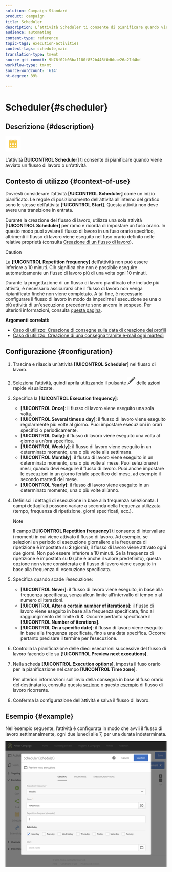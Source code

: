 ```yaml
---
solution: Campaign Standard
product: campaign
title: Scheduler
description: L’attività Scheduler ti consente di pianificare quando viene avviato un flusso di lavoro o un’attività.
audience: automating
content-type: reference
topic-tags: execution-activities
context-tags: schedule,main
translation-type: tm+mt
source-git-commit: 9b76f02b03ba1180f852b446f0dbbae26a27d4bd
workflow-type: tm+mt
source-wordcount: '614'
ht-degree: 89%

---
```



# Scheduler{#scheduler}

## Descrizione {#description}

![](assets/scheduler.png)

L’attività **[!UICONTROL Scheduler]** ti consente di pianificare quando viene avviato un flusso di lavoro o un’attività.

## Contesto di utilizzo {#context-of-use}

Dovresti considerare l’attività **[!UICONTROL Scheduler]** come un inizio pianificato. Le regole di posizionamento dell’attività all’interno del grafico sono le stesse dell’attività **[!UICONTROL Start]**. Questa attività non deve avere una transizione in entrata.

Durante la creazione del flusso di lavoro, utilizza una sola attività **[!UICONTROL Scheduler]** per ramo e ricorda di impostare un fuso orario. In questo modo puoi avviare il flusso di lavoro in un fuso orario specifico, altrimenti il flusso di lavoro viene eseguito nel fuso orario definito nelle relative proprietà (consulta [Creazione di un flusso di lavoro](../../automating/using/building-a-workflow.md)).

>[!CAUTION]
>
>La **[!UICONTROL Repetition frequency]** dell’attività non può essere inferiore a 10 minuti. Ciò significa che non è possibile eseguire automaticamente un flusso di lavoro più di una volta ogni 10 minuti.

Durante la progettazione di un flusso di lavoro pianificato che include più attività, è necessario assicurarsi che il flusso di lavoro non venga ripianificato finché non viene completato. A tal fine, è necessario configurare il flusso di lavoro in modo da impedirne l&#39;esecuzione se una o più attività di un&#39;esecuzione precedente sono ancora in sospeso. Per ulteriori informazioni, consulta [questa pagina](../../automating/using/scheduled-workflows-execution.md).

**Argomenti correlati:**

* [Caso di utilizzo: Creazione di consegne sulla data di creazione dei profili](../../automating/using/workflow-creation-date-query.md)
* [Caso di utilizzo: Creazione di una consegna tramite e-mail ogni martedì](../../automating/using/workflow-weekly-offer.md)

## Configurazione {#configuration}

1. Trascina e rilascia un’attività **[!UICONTROL Scheduler]** nel flusso di lavoro.
1. Seleziona l’attività, quindi aprila utilizzando il pulsante ![](assets/edit_darkgrey-24px.png) delle azioni rapide visualizzate.
1. Specifica la **[!UICONTROL Execution frequency]**:

   * **[!UICONTROL Once]**: il flusso di lavoro viene eseguito una sola volta.
   * **[!UICONTROL Several times a day]**: il flusso di lavoro viene eseguito regolarmente più volte al giorno. Puoi impostare esecuzioni in orari specifici o periodicamente.
   * **[!UICONTROL Daily]**: il flusso di lavoro viene eseguito una volta al giorno a un’ora specifica.
   * **[!UICONTROL Weekly]**: il flusso di lavoro viene eseguito in un determinato momento, una o più volte alla settimana.
   * **[!UICONTROL Monthly]**: il flusso di lavoro viene eseguito in un determinato momento, una o più volte al mese. Puoi selezionare i mesi, quando devi eseguire il flusso di lavoro. Puoi anche impostare le esecuzioni in un giorno feriale specifico del mese, ad esempio il secondo martedì del mese.
   * **[!UICONTROL Yearly]**: il flusso di lavoro viene eseguito in un determinato momento, una o più volte all’anno.

1. Definisci i dettagli di esecuzione in base alla frequenza selezionata. I campi dettagliati possono variare a seconda della frequenza utilizzata (tempo, frequenza di ripetizione, giorni specificati, ecc.).

   >[!NOTE]
   >
   >Il campo **[!UICONTROL Repetition frequency]** ti consente di intervallare i momenti in cui viene attivato il flusso di lavoro. Ad esempio, se selezioni un periodo di esecuzione giornaliero e la frequenza di ripetizione è impostata su **2** (giorni), il flusso di lavoro viene attivato ogni due giorni. Non può essere inferiore a 10 minuti. Se la frequenza di ripetizione è impostata su **0** (che è anche il valore predefinito), questa opzione non viene considerata e il flusso di lavoro viene eseguito in base alla frequenza di esecuzione specificata.

1. Specifica quando scade l’esecuzione:

   * **[!UICONTROL Never]**: il flusso di lavoro viene eseguito, in base alla frequenza specificata, senza alcun limite all’intervallo di tempo o al numero di iterazioni.
   * **[!UICONTROL After a certain number of iterations]**: il flusso di lavoro viene eseguito in base alla frequenza specificata, fino al raggiungimento del limite di **X**. Occorre pertanto specificare il **[!UICONTROL Number of iterations]**.
   * **[!UICONTROL On a specific date]**: il flusso di lavoro viene eseguito in base alla frequenza specificata, fino a una data specifica. Occorre pertanto precisare il termine per l’esecuzione.

1. Controlla la pianificazione delle dieci esecuzioni successive del flusso di lavoro facendo clic su **[!UICONTROL Preview next executions]**.

1. Nella scheda **[!UICONTROL Execution options]**, imposta il fuso orario per la pianificazione nel campo **[!UICONTROL Time zone]**.

   Per ulteriori informazioni sull’invio della consegna in base al fuso orario del destinatario, consulta questa [sezione](../../sending/using/sending-messages-at-the-recipient-s-time-zone.md) o questo [esempio](../../automating/using/recurring-push-notifications.md) di flusso di lavoro ricorrente.

1. Conferma la configurazione dell’attività e salva il flusso di lavoro.

## Esempio {#example}

Nell’esempio seguente, l’attività è configurata in modo che avvii il flusso di lavoro settimanalmente, ogni due lunedì alle 7, per una durata indeterminata.

![](assets/wkf_scheduler_example.png)

